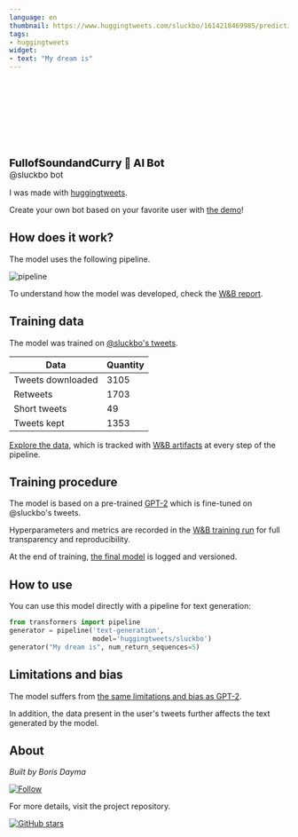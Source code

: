 ```yaml
---
language: en
thumbnail: https://www.huggingtweets.com/sluckbo/1614218469985/predictions.png
tags:
- huggingtweets
widget:
- text: "My dream is"
---
```


<div>
<div style="width: 132px; height:132px; border-radius: 50%; background-size: cover; background-image: url('https://pbs.twimg.com/profile_images/1311447659337584640/jf4aDIax_400x400.jpg')">
</div>
<div style="margin-top: 8px; font-size: 19px; font-weight: 800">FullofSoundandCurry 🤖 AI Bot </div>
<div style="font-size: 15px">@sluckbo bot</div>
</div>

I was made with [huggingtweets](https://github.com/borisdayma/huggingtweets).

Create your own bot based on your favorite user with [the demo](https://colab.research.google.com/github/borisdayma/huggingtweets/blob/master/huggingtweets-demo.ipynb)!

## How does it work?

The model uses the following pipeline.

![pipeline](https://github.com/borisdayma/huggingtweets/blob/master/img/pipeline.png?raw=true)

To understand how the model was developed, check the [W&B report](https://app.wandb.ai/wandb/huggingtweets/reports/HuggingTweets-Train-a-model-to-generate-tweets--VmlldzoxMTY5MjI).

## Training data

The model was trained on [@sluckbo's tweets](https://twitter.com/sluckbo).

| Data | Quantity |
| --- | --- |
| Tweets downloaded | 3105 |
| Retweets | 1703 |
| Short tweets | 49 |
| Tweets kept | 1353 |

[Explore the data](https://wandb.ai/wandb/huggingtweets/runs/2ky0c0m7/artifacts), which is tracked with [W&B artifacts](https://docs.wandb.com/artifacts) at every step of the pipeline.

## Training procedure

The model is based on a pre-trained [GPT-2](https://huggingface.co/gpt2) which is fine-tuned on @sluckbo's tweets.

Hyperparameters and metrics are recorded in the [W&B training run](https://wandb.ai/wandb/huggingtweets/runs/14axipec) for full transparency and reproducibility.

At the end of training, [the final model](https://wandb.ai/wandb/huggingtweets/runs/14axipec/artifacts) is logged and versioned.

## How to use

You can use this model directly with a pipeline for text generation:

```python
from transformers import pipeline
generator = pipeline('text-generation',
                     model='huggingtweets/sluckbo')
generator("My dream is", num_return_sequences=5)
```

## Limitations and bias

The model suffers from [the same limitations and bias as GPT-2](https://huggingface.co/gpt2#limitations-and-bias).

In addition, the data present in the user's tweets further affects the text generated by the model.

## About

*Built by Boris Dayma*

[![Follow](https://img.shields.io/twitter/follow/borisdayma?style=social)](https://twitter.com/intent/follow?screen_name=borisdayma)

For more details, visit the project repository.

[![GitHub stars](https://img.shields.io/github/stars/borisdayma/huggingtweets?style=social)](https://github.com/borisdayma/huggingtweets)
